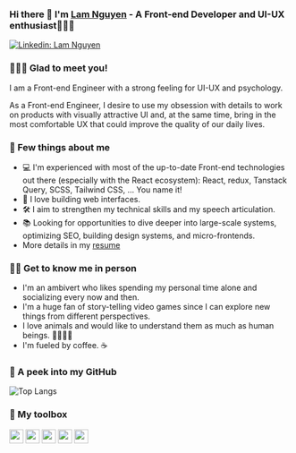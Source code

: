 ### Hi there 👋 I'm [Lam Nguyen](https://lamoort.github.io/) - A Front-end Developer and UI-UX enthusiast👨🏻‍💻

[![Linkedin: Lam Nguyen](https://img.shields.io/badge/-@lamnguyen-0077B5?style=flat-square&labelColor=0077B5&logo=linkedin&link=https://www.linkedin.com/in/lam-nguyenchanh/)](https://www.linkedin.com/in/lam-nguyenchanh/)
<br>

### 🙋🏻‍♂️ Glad to meet you! 
I am a Front-end Engineer with a strong feeling for UI-UX and psychology. 

As a Front-end Engineer, I desire to use my obsession with details to work on products with visually attractive UI and, at the same time, bring in the most comfortable UX that could improve the quality of our daily lives.

### 🤖 Few things about me 
- 💻   I'm experienced with most of the up-to-date Front-end technologies out there (especially with the React ecosystem): React, redux, Tanstack Query, SCSS, Tailwind CSS, ... You name it!
- 🎨   I love building web interfaces.
- 🛠   I aim to strengthen my technical skills and my speech articulation.
- 📚   Looking for opportunities to dive deeper into large-scale systems, optimizing SEO, building design systems, and micro-frontends.
- More details in my [resume](https://drive.google.com/file/d/1tTaf7F1n9bMH8g5PcwHLJSoNY8EEP0-x/view?usp=drive_link)

### 🥷🏻 Get to know me in person
- I'm an ambivert who likes spending my personal time alone and socializing every now and then.
- I'm a huge fan of story-telling video games since I can explore new things from different perspectives.
- I love animals and would like to understand them as much as human beings. 🐯🦁🐒🦅
- I'm fueled by coffee. ☕️

### 👀 A peek into my GitHub
![Top Langs](https://github-readme-stats.vercel.app/api/top-langs/?username=lamoort&layout=compact&theme=dark&hide_border=true)


### 🧰 My toolbox
<code><img height="25" src="https://user-images.githubusercontent.com/26543329/126912351-e6cf30b9-b05c-4084-bb4e-4170cf53c40c.png"></code>
<code><img height="25" src="https://cdn4.iconfinder.com/data/icons/logos-and-brands/512/367_Vuejs_logo-256.png"></code>
<code><img height="25" src="https://cdn4.iconfinder.com/data/icons/logos-and-brands/512/21_Angular_logo_logos-256.png"></code>
<code><img height="25" src="https://cdn3.iconfinder.com/data/icons/logos-and-brands-adobe/512/288_Sass-256.png"></code>
<code><img height="25" src="https://cdn3.iconfinder.com/data/icons/social-media-2169/24/social_media_social_media_logo_git-256.png"></code>


